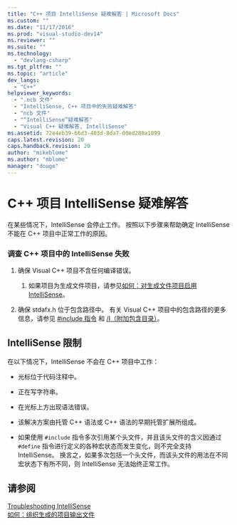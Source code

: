```yaml
---
title: "C++ 项目 IntelliSense 疑难解答 | Microsoft Docs"
ms.custom: ""
ms.date: "11/17/2016"
ms.prod: "visual-studio-dev14"
ms.reviewer: ""
ms.suite: ""
ms.technology: 
  - "devlang-csharp"
ms.tgt_pltfrm: ""
ms.topic: "article"
dev_langs: 
  - "C++"
helpviewer_keywords: 
  - ".ncb 文件"
  - "IntelliSense, C++ 项目中的失败疑难解答"
  - "ncb 文件"
  - "“IntelliSense”疑难解答"
  - "Visual C++ 疑难解答, IntelliSense"
ms.assetid: 72e4eb39-66d3-403d-8da7-00ed288a1899
caps.latest.revision: 20
caps.handback.revision: 20
author: "mikeblome"
ms.author: "mblome"
manager: "douge"
---
```

# C++ 项目 IntelliSense 疑难解答
在某些情况下，IntelliSense 会停止工作。  按照以下步骤来帮助确定 IntelliSense 不能在 C\+\+ 项目中正常工作的原因。  
  
### 调查 C\+\+ 项目中的 IntelliSense 失败  
  
1.  确保 Visual C\+\+ 项目不含任何编译错误。  
  
    1.  如果项目为生成文件项目，请参见[如何：对生成文件项目启用 IntelliSense](../Topic/How%20to:%20Enable%20IntelliSense%20for%20Makefile%20Projects.md)。  
  
2.  确保 stdafx.h 位于包含路径中。  有关 Visual C\+\+ 项目中的包含路径的更多信息，请参见 [\#include 指令](/visual-cpp/preprocessor/hash-include-directive-c-cpp) 和 [\/I（附加包含目录）](/visual-cpp/build/reference/i-additional-include-directories)。  
  
## IntelliSense 限制  
 在以下情况下，IntelliSense 不会在 C\+\+ 项目中工作：  
  
-   光标位于代码注释中。  
  
-   正在写字符串。  
  
-   在光标上方出现语法错误。  
  
-   该解决方案由托管 C\+\+ 语法或 C\+\+ 语法的早期托管扩展所组成。  
  
-   如果使用 `#include` 指令多次引用某个头文件，并且该头文件的含义因通过 `#define` 指令进行定义的各种宏状态而发生变化，则不完全支持 IntelliSense。  换言之，如果多次包括一个头文件，而该头文件的用法在不同宏状态下有所不同，则 IntelliSense 无法始终正常工作。  
  
## 请参阅  
 [Troubleshooting IntelliSense](http://msdn.microsoft.com/zh-cn/c1b3adb9-0d48-4770-a51e-392ed818c484)   
 [如何：组织生成的项目输出文件](../Topic/How%20to:%20Organize%20Project%20Output%20Files%20for%20Builds.md)
